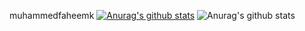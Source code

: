  muhammedfaheemk
[![Anurag's github stats](https://github-readme-stats.vercel.app/api?username=faheem-cmd)](https://github.com/faheem-cmd/github-readme-stats)
![Anurag's github stats](https://github-readme-stats.vercel.app/api?username=faheem-cmd&show_icons=true&theme=radical)
